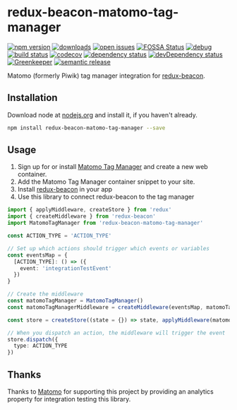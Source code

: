# redux-beacon-matomo-tag-manager
 [![npm version](https://badge.fury.io/js/redux-beacon-matomo-tag-manager.svg)](https://npmjs.org/package/redux-beacon-matomo-tag-manager)  [![downloads](https://img.shields.io/npm/dw/redux-beacon-matomo-tag-manager.svg)](https://npmjs.org/package/redux-beacon-matomo-tag-manager)  [![open issues](https://img.shields.io/github/issues-raw/dbartholomae/redux-beacon-matomo-tag-manager.svg)](https://github.com/dbartholomae/redux-beacon-matomo-tag-manager/issues)  [![FOSSA Status](https://app.fossa.io/api/projects/git%2Bgithub.com%2Fdbartholomae%2Fredux-beacon-matomo-tag-manager.svg?type=shield)](https://app.fossa.io/projects/git%2Bgithub.com%2Fdbartholomae%2Fredux-beacon-matomo-tag-manager?ref=badge_shield) [![debug](https://img.shields.io/badge/debug-blue.svg)](https://github.com/visionmedia/debug#readme)  [![build status](https://img.shields.io/circleci/project/github/dbartholomae/redux-beacon-matomo-tag-manager/master.svg?style=flat)](https://circleci.com/gh/dbartholomae/workflows/redux-beacon-matomo-tag-manager/tree/master)  [![codecov](https://codecov.io/gh/dbartholomae/redux-beacon-matomo-tag-manager/branch/master/graph/badge.svg)](https://codecov.io/gh/dbartholomae/redux-beacon-matomo-tag-manager)  [![dependency status](https://david-dm.org/dbartholomae/redux-beacon-matomo-tag-manager.svg?theme=shields.io)](https://david-dm.org/dbartholomae/redux-beacon-matomo-tag-manager)  [![devDependency status](https://david-dm.org/dbartholomae/redux-beacon-matomo-tag-manager/dev-status.svg)](https://david-dm.org/dbartholomae/redux-beacon-matomo-tag-manager?type=dev)  [![Greenkeeper](https://badges.greenkeeper.io/dbartholomae/redux-beacon-matomo-tag-manager.svg)](https://greenkeeper.io/)  [![semantic release](https://img.shields.io/badge/%20%20%F0%9F%93%A6%F0%9F%9A%80-semantic--release-e10079.svg)](https://github.com/semantic-release/semantic-release#badge)

Matomo (formerly Piwik) tag manager integration for [redux-beacon](https://rangle.gitbook.io/redux-beacon/). 

## Installation
Download node at [nodejs.org](http://nodejs.org) and install it, if you haven't already.

```sh
npm install redux-beacon-matomo-tag-manager --save
```

## Usage
1. Sign up for or install [Matomo Tag Manager](https://matomo.org/docs/tag-manager/) and create a new web container.
2. Add the Matomo Tag Manager container snippet to your site.
3. Install [redux-beacon](https://rangle.gitbook.io/redux-beacon/) in your app
4. Use this library to connect redux-beacon to the tag manager

```typescript
import { applyMiddleware, createStore } from 'redux'
import { createMiddleware } from 'redux-beacon'
import MatomoTagManager from 'redux-beacon-matomo-tag-manager'

const ACTION_TYPE = 'ACTION_TYPE'

// Set up which actions should trigger which events or variables
const eventsMap = {
  [ACTION_TYPE]: () => ({
    event: 'integrationTestEvent'
  })
}

// Create the middleware
const matomoTagManager = MatomoTagManager()
const matomoTagManagerMiddleware = createMiddleware(eventsMap, matomoTagManager)

const store = createStore((state = {}) => state, applyMiddleware(matomoTagManagerMiddleware))

// When you dispatch an action, the middleware will trigger the event
store.dispatch({
  type: ACTION_TYPE
})
```

## Thanks

Thanks to [Matomo](https://matomo.org) for supporting this project by providing an analytics property for integration testing this library.